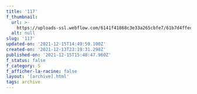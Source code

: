 ```yaml
---
title: '117'
f_thumbnail:
  url: >-
    https://uploads-ssl.webflow.com/6141f41868c3e33a265cbfe7/61b7d4ffec39c92baf41e0ed_117.jpg
  alt: null
slug: '117'
updated-on: '2021-12-15T14:49:59.100Z'
created-on: '2021-12-13T23:19:31.298Z'
published-on: '2021-12-15T15:48:47.960Z'
f_status: false
f_category: S
f_afficher-la-racine: false
layout: '[archive].html'
tags: archive
---
```



